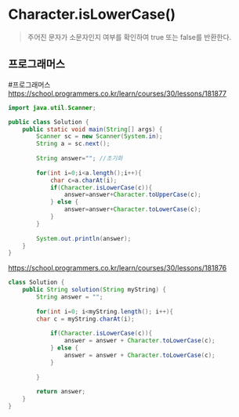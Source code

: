# Character.isLowerCase()
>주어진 문자가 소문자인지 여부를 확인하여 true 또는 false를 반환한다.


## 프로그래머스
#프로그래머스 
https://school.programmers.co.kr/learn/courses/30/lessons/181877

```java
import java.util.Scanner;

public class Solution {
    public static void main(String[] args) {
        Scanner sc = new Scanner(System.in);
        String a = sc.next();
        
        String answer=""; //초기화
        
        for(int i=0;i<a.length();i++){
            char c=a.charAt(i);
            if(Character.isLowerCase(c)){
                answer=answer+Character.toUpperCase(c);
            } else {
                answer=answer+Character.toLowerCase(c);
            }
        }
        
        System.out.println(answer);
    }
}
```

https://school.programmers.co.kr/learn/courses/30/lessons/181876
```java
class Solution {
    public String solution(String myString) {
        String answer = "";
        
        for(int i=0; i<myString.length(); i++){
        char c = myString.charAt(i);
            
            if(Character.isLowerCase(c)){
                answer = answer + Character.toLowerCase(c); 
            } else {
                answer = answer + Character.toLowerCase(c);
            }
            
        }
        
        return answer;
    }
}
```